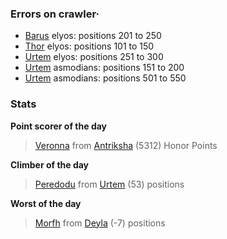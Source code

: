 ### Errors on crawler·
- [Barus](/#/ranking/Barus) elyos: positions 201 to 250
- [Thor](/#/ranking/Thor) elyos: positions 101 to 150
- [Urtem](/#/ranking/Urtem) elyos: positions 251 to 300
- [Urtem](/#/ranking/Urtem) asmodians: positions 151 to 200
- [Urtem](/#/ranking/Urtem) asmodians: positions 501 to 550


### Stats

**Point scorer of the day**
>[Veronna](/#/character/Antriksha/744581) from [Antriksha](/#/ranking/Antriksha)  (5312) Honor Points


**Climber of the day**
>[Peredodu](/#/character/Urtem/1365006) from [Urtem](/#/ranking/Urtem)  (53) positions


**Worst of the day**
>[Morfh](/#/character/Deyla/317432) from [Deyla](/#/ranking/Deyla)  (-7) positions


